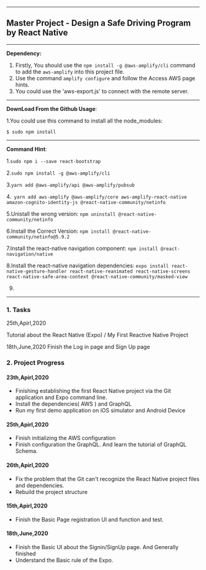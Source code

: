 

---

## Master Project - Design a Safe Driving Program by React Native

---

**Dependency:**

1. Firstly, You should use the `npm install -g @aws-amplify/cli` command to add the `aws-amplify` into this project file.
2. Use the command `amplify configure` and follow the Access AWS page hints.
3. You could use the 'aws-export.js' to connect with the remote server.

---

**DownLoad From the Github Usage**:

1.You could use this command to install all the node_modules:  

```
$ sudo npm install 
```

---

**Command Hint**:

1.`sudo npm i --save react-bootstrap`

2.`sudo npm install -g @aws-amplify/cli`

3.`yarn add @aws-amplify/api @aws-amplify/pubsub`

4.` yarn add aws-amplify @aws-amplify/core aws-amplify-react-native amazon-cognito-identity-js @react-native-community/netinfo`

5.Unistall the wrong version: `npm uninstall @react-native-community/netinfo` 

6.Install the Correct Version: `npm install @react-native-community/netinfo@5.9.2`

7.Install the react-native navigation component: `npm install @react-navigation/native`

8.Install the react-native navigation dependencies: `expo install react-native-gesture-handler react-native-reanimated react-native-screens react-native-safe-area-context @react-native-community/masked-view`

9.

---

### 1. Tasks 

<TODO>

<date>  25th,Apirl,2020  </date>

<content> Tutorial about the React Native (Expo) / My First Reactive Native Project</content>

<date>   18th,June,2020  </date>
<content> Finish the Log in page and Sign Up page </content>


</TODO>



### 2. Project Progress

#### 23th,Apirl,2020

+ Finishing establishing the first React Native project via the Git application and Expo command line.
+ Install the dependencies( AWS ) and GraphQL
+ Run my first demo application on iOS simulator and Android Device

#### 25th,Apirl,2020

+ Finish initializing the AWS configuration
+ Finish configuration the GraphQL. And learn the tutorial of GraphQL Schema.

#### 26th,Apirl,2020

+ Fix the problem that the Git can't recognize the React Native project files and dependencies.
+ Rebuild the project structure

#### 15th,Apirl,2020
+ Finish the Basic Page registration UI and function and test.

#### 18th,June,2020
+ Finish the Basic UI about the Signin/SignUp page. And Generally finished 
+ Understand the Basic rule of the Expo.






















